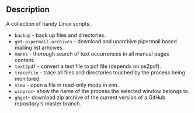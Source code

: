 Description
-----------

A collection of handy Linux scripts.

* `backup` - back up files and directories.
* `get-pipermail-archives` - download and unarchive pipermail based mailing list arhcives.
* `manes` - thorough search of text occurrences in all manual pages content.
* `text2pdf` - convert a text file to pdf file (depends on ps2pdf).
* `tracefile` - trace all files and directories touched by the process being monitored.
* `view` - open a file in read-only mode in vim.
* `winproc`- show the name of the process the selected window belongs to.
* `ghget`- download zip archive of the current version of a GitHub repository's master branch.
